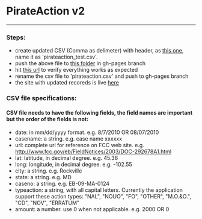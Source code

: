# PirateAction v2

****

### Steps:

+ create updated CSV (Comma as delimeter) with header, as [this one](https://github.com/xqin1/pirateaction2/blob/master/data/pirateaction_test.csv), name it as 'pirateaction_test.csv'.
+ push the above file to [this folder](https://github.com/xqin1/pirateaction2/tree/gh-pages/data) in gh-pages branch
+ hit [this url](http://xqin1.github.io/pirateaction2/index.html#test) to verify everything works as expected
+ rename the csv file to 'pirateaction.csv' and push to gh-pages branch
+ the site with updated recoreds is live [here](http://xqin1.github.io/pirateaction2/index.html)

### CSV file specifications:

#### CSV file needs to have the following fields, the field names are important but the order of the fields is not:

+ date: in mm/dd/yyyy format. e.g. 8/7/2010 OR 08/07/2010
+ casename: a string. e.g. case name xxxxxx
+ url: complete url for reference on FCC web site. e.g. http://www.fcc.gov/eb/FieldNotices/2003/DOC-292678A1.html 
+ lat: latitude, in decimal degree. e.g. 45.36
+ long: longitude, in decimal degree. e.g. -102.55
+ city: a string. e.g. Rockville
+ state: a string. e.g. MD
+ caseno: a string. e.g. EB-09-MA-0124
+ typeaction: a string, with all capital letters. Currently the application support these action types: "NAL", "NOUO", "FO", "OTHER", "M.O.&O.", "CD", "NOV", "ERRATUM"
+ amount: a number. use 0 when not applicable. e.g. 2000 OR 0


